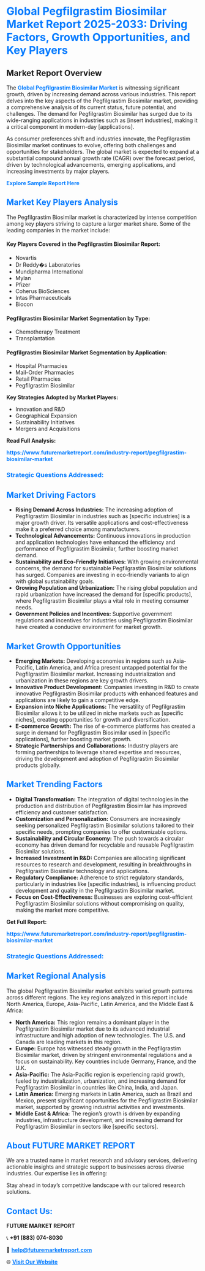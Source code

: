 <h1 style="color: #007BFF;">Global Pegfilgrastim Biosimilar Market Report 2025-2033: Driving Factors, Growth Opportunities, and Key Players</h1>

<section id="overview">
<h2>Market Report Overview</h2>
<p>The <a href="https://www.futuremarketreport.com/industry-report/pegfilgrastim-biosimilar-market" style="color: #007BFF; text-decoration: none;"><strong>Global Pegfilgrastim Biosimilar Market</strong></a> is witnessing significant growth, driven by increasing demand across various industries. This report delves into the key aspects of the Pegfilgrastim Biosimilar market, providing a comprehensive analysis of its current status, future potential, and challenges. The demand for Pegfilgrastim Biosimilar has surged due to its wide-ranging applications in industries such as [insert industries], making it a critical component in modern-day [applications].</p>
<p>As consumer preferences shift and industries innovate, the Pegfilgrastim Biosimilar market continues to evolve, offering both challenges and opportunities for stakeholders. The global market is expected to expand at a substantial compound annual growth rate (CAGR) over the forecast period, driven by technological advancements, emerging applications, and increasing investments by major players.</p>
</section>

<section id="overview">
<p><a href="https://www.futuremarketreport.com/request-sample/reportId=123094" style="color: #007BFF; text-decoration: none;"><strong>Explore Sample Report Here</strong></a></p>
</section>

<section id="key-players">
<h2 style="color: #007BFF;">Market Key Players Analysis</h2>
<p>The Pegfilgrastim Biosimilar market is characterized by intense competition among key players striving to capture a larger market share. Some of the leading companies in the market include:</p>
<h4>Key Players Covered in the Pegfilgrastim Biosimilar Report:</h4>
<ul><li>Novartis</li><li>Dr Reddy�s Laboratories</li><li>Mundipharma International</li><li>Mylan</li><li>Pfizer</li><li>Coherus BioSciences</li><li>Intas Pharmaceuticals</li><li>Biocon</li></ul>
<h4>Pegfilgrastim Biosimilar Market Segmentation by Type:</h4>
<ul><li>Chemotherapy Treatment</li><li>Transplantation</li></ul>

<h4>Pegfilgrastim Biosimilar Market Segmentation by Application:</h4>
<ul><li>Hospital Pharmacies</li><li>Mail-Order Pharmacies</li><li>Retail Pharmacies</li><li>Pegfilgrastim Biosimilar</li></ul>
<p><strong>Key Strategies Adopted by Market Players:</strong></p>
<ul>
<li>Innovation and R&D</li>
<li>Geographical Expansion</li>
<li>Sustainability Initiatives</li>
<li>Mergers and Acquisitions</li>
</ul>
</section>

<section>
<p><strong>Read Full Analysis: </strong></p><a href="https://www.futuremarketreport.com/industry-report/pegfilgrastim-biosimilar-market" style="color: #007BFF; text-decoration: none;"><strong>https://www.futuremarketreport.com/industry-report/pegfilgrastim-biosimilar-market</strong></a>
<h3 style="color: #007BFF;">Strategic Questions Addressed:</h3>
</section>

<section id="driving-factors">
<h2 style="color: #007BFF;">Market Driving Factors</h2>
<ul>
<li><strong>Rising Demand Across Industries:</strong> The increasing adoption of Pegfilgrastim Biosimilar in industries such as [specific industries] is a major growth driver. Its versatile applications and cost-effectiveness make it a preferred choice among manufacturers.</li>
<li><strong>Technological Advancements:</strong> Continuous innovations in production and application technologies have enhanced the efficiency and performance of Pegfilgrastim Biosimilar, further boosting market demand.</li>
<li><strong>Sustainability and Eco-Friendly Initiatives:</strong> With growing environmental concerns, the demand for sustainable Pegfilgrastim Biosimilar solutions has surged. Companies are investing in eco-friendly variants to align with global sustainability goals.</li>
<li><strong>Growing Population and Urbanization:</strong> The rising global population and rapid urbanization have increased the demand for [specific products], where Pegfilgrastim Biosimilar plays a vital role in meeting consumer needs.</li>
<li><strong>Government Policies and Incentives:</strong> Supportive government regulations and incentives for industries using Pegfilgrastim Biosimilar have created a conducive environment for market growth.</li>
</ul>
</section>

<section id="growth-opportunities">
<h2 style="color: #007BFF;">Market Growth Opportunities</h2>
<ul>
<li><strong>Emerging Markets:</strong> Developing economies in regions such as Asia-Pacific, Latin America, and Africa present untapped potential for the Pegfilgrastim Biosimilar market. Increasing industrialization and urbanization in these regions are key growth drivers.</li>
<li><strong>Innovative Product Development:</strong> Companies investing in R&D to create innovative Pegfilgrastim Biosimilar products with enhanced features and applications are likely to gain a competitive edge.</li>
<li><strong>Expansion into Niche Applications:</strong> The versatility of Pegfilgrastim Biosimilar allows it to be utilized in niche markets such as [specific niches], creating opportunities for growth and diversification.</li>
<li><strong>E-commerce Growth:</strong> The rise of e-commerce platforms has created a surge in demand for Pegfilgrastim Biosimilar used in [specific applications], further boosting market growth.</li>
<li><strong>Strategic Partnerships and Collaborations:</strong> Industry players are forming partnerships to leverage shared expertise and resources, driving the development and adoption of Pegfilgrastim Biosimilar products globally.</li>
</ul>
</section>

<section id="trending-factors">
<h2 style="color: #007BFF;">Market Trending Factors</h2>
<ul>
<li><strong>Digital Transformation:</strong> The integration of digital technologies in the production and distribution of Pegfilgrastim Biosimilar has improved efficiency and customer satisfaction.</li>
<li><strong>Customization and Personalization:</strong> Consumers are increasingly seeking personalized Pegfilgrastim Biosimilar solutions tailored to their specific needs, prompting companies to offer customizable options.</li>
<li><strong>Sustainability and Circular Economy:</strong> The push towards a circular economy has driven demand for recyclable and reusable Pegfilgrastim Biosimilar solutions.</li>
<li><strong>Increased Investment in R&D:</strong> Companies are allocating significant resources to research and development, resulting in breakthroughs in Pegfilgrastim Biosimilar technology and applications.</li>
<li><strong>Regulatory Compliance:</strong> Adherence to strict regulatory standards, particularly in industries like [specific industries], is influencing product development and quality in the Pegfilgrastim Biosimilar market.</li>
<li><strong>Focus on Cost-Effectiveness:</strong> Businesses are exploring cost-efficient Pegfilgrastim Biosimilar solutions without compromising on quality, making the market more competitive.</li>
</ul>
</section>

<section>
<p><strong>Get Full Report: </strong></p><a href="https://www.futuremarketreport.com/industry-report/pegfilgrastim-biosimilar-market" style="color: #007BFF; text-decoration: none;"><strong>https://www.futuremarketreport.com/industry-report/pegfilgrastim-biosimilar-market</strong></a>
<h3 style="color: #007BFF;">Strategic Questions Addressed:</h3>
</section>


<section id="regional-analysis">
<h2 style="color: #007BFF;">Market Regional Analysis</h2>
<p>The global Pegfilgrastim Biosimilar market exhibits varied growth patterns across different regions. The key regions analyzed in this report include North America, Europe, Asia-Pacific, Latin America, and the Middle East & Africa:</p>
<ul>
<li><strong>North America:</strong> This region remains a dominant player in the Pegfilgrastim Biosimilar market due to its advanced industrial infrastructure and high adoption of new technologies. The U.S. and Canada are leading markets in this region.</li>
<li><strong>Europe:</strong> Europe has witnessed steady growth in the Pegfilgrastim Biosimilar market, driven by stringent environmental regulations and a focus on sustainability. Key countries include Germany, France, and the U.K.</li>
<li><strong>Asia-Pacific:</strong> The Asia-Pacific region is experiencing rapid growth, fueled by industrialization, urbanization, and increasing demand for Pegfilgrastim Biosimilar in countries like China, India, and Japan.</li>
<li><strong>Latin America:</strong> Emerging markets in Latin America, such as Brazil and Mexico, present significant opportunities for the Pegfilgrastim Biosimilar market, supported by growing industrial activities and investments.</li>
<li><strong>Middle East & Africa:</strong> The region’s growth is driven by expanding industries, infrastructure development, and increasing demand for Pegfilgrastim Biosimilar in sectors like [specific sectors].</li>
</ul>
</section>

<footer>
<h2 style="color: #007BFF;">About FUTURE MARKET REPORT</h2>
<p>We are a trusted name in market research and advisory services, delivering actionable insights and strategic support to businesses across diverse industries. Our expertise lies in offering:</p>

<p>Stay ahead in today’s competitive landscape with our tailored research solutions.</p>

<h2 style="color: #007BFF;">Contact Us:</h2>
<p><strong>FUTURE MARKET REPORT</strong></p>
<p>📞 <strong>+91 (883) 074-8030</strong></p>
<p>📧 <strong><a href="mailto:help@futuremarketreport.com" style="color: #007BFF;">help@futuremarketreport.com</a></strong></p>
<p>🌐 <strong><a href="https://www.futuremarketreport.com/" style="color: #007BFF;">Visit Our Website</a></strong></p>
</footer>